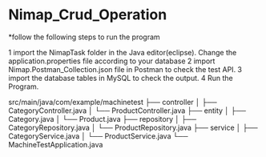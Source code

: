 # Nimap_Crud_Operation


*follow the following steps to run the program

1 import the NimapTask folder in the Java editor(eclipse).
  Change the application.properties file according to your database
2 import Nimap.Postman_Collection.json file in Postman to check the test API.
3 import the database tables in MySQL to check the output.
4 Run the Program.



src/main/java/com/example/machinetest
├── controller
│   ├── CategoryController.java
│   └── ProductController.java
├── entity
│   ├── Category.java
│   └── Product.java
├── repository
│   ├── CategoryRepository.java
│   └── ProductRepository.java
├── service
│   ├── CategoryService.java
│   └── ProductService.java
└── MachineTestApplication.java
